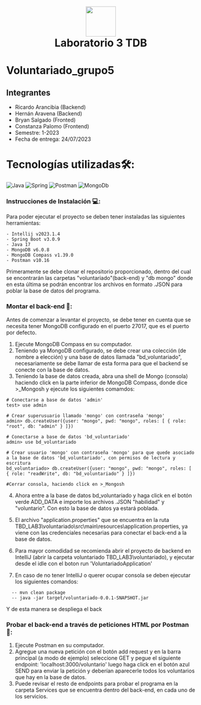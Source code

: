 <div align="center">
      <h1> <img src="https://th.bing.com/th/id/R.70c11b59c144e8d8af1a292274043105?rik=qsIhI%2f3hvZdFJQ&pid=ImgRaw&r=0" width="80px"><br/>Laboratorio 3 TDB </h1>
     </div>

# Voluntariado_grupo5

## Integrantes
- Ricardo Arancibia (Backend)
- Hernán Aravena (Backend)
- Bryan Salgado (Fronted)
- Constanza Palomo (Frontend)
- Semestre: 1-2023
- Fecha de entrega: 24/07/2023




# Tecnologías utilizadas🛠:
 ![Java](https://img.shields.io/badge/java-%23ED8B00.svg?style=for-the-badge&logo=java&logoColor=white) ![Spring](https://img.shields.io/badge/spring-%236DB33F.svg?style=for-the-badge&logo=spring&logoColor=white)  ![Postman](https://img.shields.io/badge/Postman-FF6C37?style=for-the-badge&logo=postman&logoColor=white) ![MongoDb](https://img.shields.io/badge/MongoDB-4EA94B?style=for-the-badge&logo=mongodb&logoColor=white)
   

### Instrucciones de Instalación 💻:
Para poder ejecutar el proyecto se deben tener instaladas las siguientes herramientas:

    - Intellij v2023.1.4
    - Spring Boot v3.0.9 
    - Java 17
    - MongoDB v6.0.8
    - MongoDB Compass v1.39.0
    - Postman v10.16
    
Primeramente se debe clonar el repositorio proporcionado, dentro del cual se encontrarán las carpetas "voluntariado"(back-end) y "db mongo" donde en esta última se podrán encontrar los archivos en formato .JSON para poblar la base de datos del programa.

### Montar el back-end 🚀:

Antes de comenzar a levantar el proyecto, se debe tener en cuenta que se necesita tener MongoDB configurado en el puerto 27017,
que es el puerto por defecto.
1. Ejecute MongoDB Compass en su computador.
2. Teniendo ya MongoDB configurado, se debe crear una colección (de nombre a elección) y una base de datos llamada "bd_voluntariado", necesariamente se debe llamar de esta forma para que el backend se conecte con la base de datos.
3. Teniendo la base de datos creada, abra una shell de Mongo (consola) haciendo click en la parte inferior de MongoDB Compass, donde dice >_Mongosh y ejecute los siguientes comamdos: 
```
# Conectarse a base de datos 'admin'
test> use admin

# Crear superusuario llamado 'mongo' con contraseña 'mongo'
admin> db.createUser({user: "mongo", pwd: "mongo", roles: [ { role: "root", db: "admin" } ]})

# Conectarse a base de datos 'bd_voluntariado'
admin> use bd_voluntariado

# Crear usuario 'mongo' con contraseña 'mongo' para que quede asociado a la base de datos 'bd_voluntariado', con permisos de lectura y escritura
bd_voluntariado> db.createUser({user: "mongo", pwd: "mongo", roles: [ { role: "readWrite", db: "bd_voluntariado" } ]})

#Cerrar consola, haciendo click en >_Mongosh
```
4. Ahora entre a la base de datos bd_voluntariado y haga click en el botón verde ADD_DATA e importe los archivos .JSON "habilidad" y "voluntario". Con esto la base de datos ya estará poblada. 

5. El archivo "application.properties" que se encuentra en la ruta TBD_LAB3\voluntariado\src\main\resources\application.properties, ya viene con las credenciales necesarias para conectar el back-end a la base de datos.
6. Para mayor comodidad se recomienda abrir el proyecto de backend en IntelliJ (abrir la carpeta voluntariado TBD_LAB3\voluntariado), y ejecutar desde el idle con el boton run 'VoluntariadoApplication'
7. En caso de no tener IntelliJ o querer ocupar consola se deben ejecutar los siguientes comandos:
```
  -- mvn clean package
  -- java -jar target/voluntariado-0.0.1-SNAPSHOT.jar
```
Y de esta manera se despliega el back

### Probar el back-end a través de peticiones HTML por Postman 🚀:

1. Ejecute Postman en su computador.
2. Agregue una nueva petición con el botón add request y en la barra principal (a modo de ejemplo) seleccione GET y pegue el siguiente endpoint: 'localhost:3000/voluntario' luego haga click en el botón azul SEND para enviar la petición y deberían aparecerle todos los voluntarios que hay en la base de datos.
3. Puede revisar el resto de endpoints para probar el programa en la carpeta Services que se encuentra dentro del back-end, en cada uno de los servicios.
